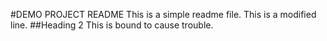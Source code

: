 #DEMO PROJECT README
This is a simple readme file.
This is a modified line.
##Heading 2
This is bound to cause trouble.